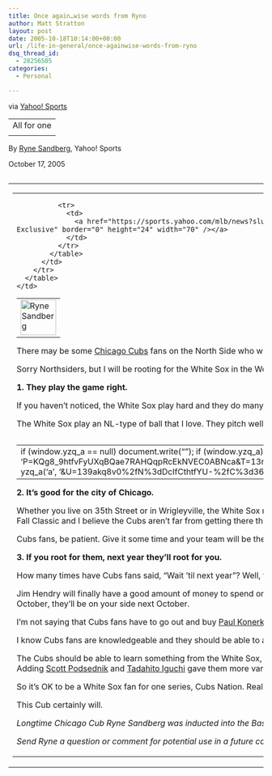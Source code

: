 ```yaml
---
title: Once again…wise words from Ryno
author: Matt Stratton
layout: post
date: 2005-10-18T10:14:00+00:00
url: /life-in-general/once-againwise-words-from-ryno
dsq_thread_id:
  - 28256505
categories:
  - Personal

---
```

via [Yahoo! Sports][1]

<table border="0" cellpadding="0" cellspacing="0" width="100%">
  <tr>
    <td class="yspsctnhdln">
      All for one
    </td>
  </tr>
  
  <tr>
    <td height="7">
    </td>
  </tr>
</table>

By [Ryne Sandberg][2], Yahoo! Sports
     
<span class="ysptimedate">October 17, 2005</span> 

<table id="ysparticleheadshot" align="left" border="0" cellpadding="1" cellspacing="0">
  <tr>
    <td class="ysptblbdr2">
      <table class="yspwhitebg" border="0" cellpadding="3" cellspacing="0" width="100%">
        <tr>
          <td>
            <table class="yspwhitebg" border="0" cellpadding="2" cellspacing="0" width="100%">
              <tr>
                <td>
                  <a href="https://sports.yahoo.com/mlb/expertsarchive?author=Ryne+Sandberg"><img src="https://us.i1.yimg.com/us.yimg.com/i/us/sp/cn/headshots/rynesandberg4.jpg" alt="Ryne Sandberg" title="Ryne Sandberg" border="0" height="70" width="70" /></a>
                </td>
              </tr>
              
              <tr>
                <td>
                  <a href="https://sports.yahoo.com/mlb/news?slug=rs-whitesox101705&prov=yhoo&type=lgns"><img src="https://us.i1.yimg.com/us.yimg.com/i/us/sp/p/yse_lo_70x24_2.gif" alt="Yahoo! Sports Exclusive" title="Yahoo! Sports Exclusive" border="0" height="24" width="70" /></a>
                </td>
              </tr>
            </table>
          </td>
        </tr>
      </table>
    </td>
  </tr>
</table>

There may be some [Chicago Cubs][3] fans on the North Side who will lose their minds from reading this, but I&#8217;m happy for Ozzie Guillen and the [Chicago White Sox][4]. 

Sorry Northsiders, but I will be rooting for the White Sox in the World Series. And I&#8217;m telling all Cubs fans that it _is_ OK to root for them. Here are three good reasons why you should: 

**1. They play the game right.** 

If you haven&#8217;t noticed, the White Sox play hard and they do many things well. First of all, their lineup doesn&#8217;t have many holes, so Ozzie is able to bunt and hit-and-run at any point in the batting order. 

The White Sox play an NL-type of ball that I love. They pitch well, they have recently played good defense and they&#8217;re playing with a lot of passion. They&#8217;re also fun to watch right now. Give them a chance. 

<table align="right" border="0" cellpadding="1">
  <tr>
    <td>
      if (window.yzq_a == null) document.write(&#8220;&#8221;); if (window.yzq_a) { yzq_a(&#8216;p&#8217;, &#8216;P=KQg8_9htfvFyUXqBQae7RAHQqpRcEkNVEC0ABNca&T=13rlh2ros%2fX%3d1129648173%2fE%3d96921932%2fR%3dsports%2fK%3d5%2fV%3d1.1%2fW%3d8%2fY%3dYAHOO%2fF%3d3411535242%2fS%3d1%2fJ%3d52776DD8&#8217;); yzq_a(&#8216;a&#8217;, &#8216;&U=139akq8v0%2fN%3dDcIfCthtfYU-%2fC%3d361100.7384548.8280218.1414694%2fD%3dLREC%2fB%3d2964050&#8217;); } <img width="1" height="1" alt="" src="https://bc.us.yahoo.com/b?P=KQg8_9htfvFyUXqBQae7RAHQqpRcEkNVEC0ABNca&T=140j45g8i%2fX%3d1129648173%2fE%3d96921932%2fR%3dsports%2fK%3d5%2fV%3d2.1%2fW%3d8%2fY%3dYAHOO%2fF%3d1576554259%2fQ%3d-1%2fS%3d1%2fJ%3d52776DD8&U=139akq8v0%2fN%3dDcIfCthtfYU-%2fC%3d361100.7384548.8280218.1414694%2fD%3dLREC%2fB%3d2964050" />
    </td>
  </tr>
</table>

**2. It&#8217;s good for the city of Chicago.** 

Whether you live on 35th Street or in Wrigleyville, the White Sox reaching the World Series is a great accomplishment for the city. How long have the White Sox and Cubs been mired together in baseball mediocrity? Now, the White Sox are going to the Fall Classic and I believe the Cubs aren&#8217;t far from getting there themselves. 

Cubs fans, be patient. Give it some time and your team will be there, too. Chicago should rally around the White Sox and understand that a White Sox win is a win for the entire city, not just below the river. 

**3. If you root for them, next year they&#8217;ll root for you.** 

How many times have Cubs fans said, &#8220;Wait &#8217;til next year&#8221;? Well, this phrase might actually be true. The pieces are in place for a winning Cubs season in 2006. 

Jim Hendry will finally have a good amount of money to spend on free agents, and the questions the Cubs general manager has had in the past (bullpen and leadoff batter) can be answered with a few small moves. So, if you root for the White Sox this October, they&#8217;ll be on your side next October. 

I&#8217;m not saying that Cubs fans have to go out and buy [Paul Konerko][5] jerseys. However, we should have no reason to &#8220;hate&#8221; the White Sox. 

I know Cubs fans are knowledgeable and they should be able to appreciate good baseball when they see it. The White Sox are playing good baseball and it should be appreciated by the entire city of Chicago. 

The Cubs should be able to learn something from the White Sox, who changed their team around in one year. They went from a team of bombers (Konerko, [Carlos Lee][6], [Magglio Ordonez][7]) to a team with more speed that can beat you in several ways. Adding [Scott Podsednik][8] and [Tadahito Iguchi][9] gave them more variety in their lineup. 

So it&#8217;s OK to be a White Sox fan for one series, Cubs Nation. Really, it is. 

This Cub certainly will.

_Longtime Chicago Cub Ryne Sandberg was inducted into the Baseball Hall of Fame on July 31, 2005._

_Send Ryne a question or comment for potential use in a future column or webcast._

 [1]: https://sports.yahoo.com/mlb/news?slug=rs-whitesox101705&prov=yhoo&type=lgns
 [2]: https://sports.yahoo.com/mlb/expertsarchive?author=Ryne+Sandberg
 [3]: https://sports.yahoo.com/mlb/teams/chc/
 [4]: https://sports.yahoo.com/mlb/teams/chw/
 [5]: https://sports.yahoo.com/mlb/players/5908/
 [6]: https://sports.yahoo.com/mlb/players/6161/
 [7]: https://sports.yahoo.com/mlb/players/5889/
 [8]: https://sports.yahoo.com/mlb/players/6489/
 [9]: https://sports.yahoo.com/mlb/players/7510/